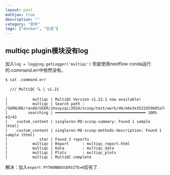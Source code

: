 ```yaml
---
layout: post
mathjax: true
description: ""
category: "软件"
tags: ["docker", "生信"]
---
```


## multiqc plugin模块没有log
加入`log = logging.getLogger('multiqc')`
但是使用nextflow conda运行的.command.err中依然没有。
```
$ cat .command.err

  /// MultiQC 🔍 | v1.21

|           multiqc | MultiQC Version v1.22.1 now available!
|           multiqc | Search path : /SGRNJ06/randd/USER/zhouyiqi/2024/scsnp/test/work/d4/e6e3e3522d59b05a7483001d66ae18
|         searching | ━━━━━━━━━━━━━━━━━━━━━━━━━━━━━━━━━━━━━━━━ 100% 43/43
|    custom_content | singleron-RD-scsnp-summary: Found 1 sample (html)
|    custom_content | singleron-RD-scsnp-methods-description: Found 1 sample (html)
|              star | Found 2 reports
|           multiqc | Report      : multiqc_report.html
|           multiqc | Data        : multiqc_data
|           multiqc | Plots       : multiqc_plots
|           multiqc | MultiQC complete
```
解决：加入`export PYTHONNOUSERSITE=0`后有了.



